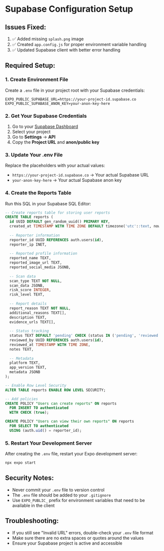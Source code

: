 # Supabase Configuration Setup

## Issues Fixed:
1. ✅ Added missing `splash.png` image
2. ✅ Created `app.config.js` for proper environment variable handling
3. ✅ Updated Supabase client with better error handling

## Required Setup:

### 1. Create Environment File
Create a `.env` file in your project root with your Supabase credentials:

```env
EXPO_PUBLIC_SUPABASE_URL=https://your-project-id.supabase.co
EXPO_PUBLIC_SUPABASE_ANON_KEY=your-anon-key-here
```

### 2. Get Your Supabase Credentials
1. Go to your [Supabase Dashboard](https://app.supabase.com/)
2. Select your project
3. Go to **Settings** → **API**
4. Copy the **Project URL** and **anon/public key**

### 3. Update Your .env File
Replace the placeholders with your actual values:
- `https://your-project-id.supabase.co` → Your actual Supabase URL
- `your-anon-key-here` → Your actual Supabase anon key

### 4. Create the Reports Table
Run this SQL in your Supabase SQL Editor:

```sql
-- Create reports table for storing user reports
CREATE TABLE reports (
  id UUID DEFAULT gen_random_uuid() PRIMARY KEY,
  created_at TIMESTAMP WITH TIME ZONE DEFAULT timezone('utc'::text, now()) NOT NULL,
  
  -- Reporter information
  reporter_id UUID REFERENCES auth.users(id),
  reporter_ip INET,
  
  -- Reported profile information
  reported_name TEXT,
  reported_image_url TEXT,
  reported_social_media JSONB,
  
  -- Scan data
  scan_type TEXT NOT NULL,
  scan_data JSONB,
  risk_score INTEGER,
  risk_level TEXT,
  
  -- Report details
  report_reason TEXT NOT NULL,
  additional_reasons TEXT[],
  description TEXT,
  evidence_urls TEXT[],
  
  -- Status tracking
  status TEXT DEFAULT 'pending' CHECK (status IN ('pending', 'reviewed', 'verified', 'false_positive', 'closed')),
  reviewed_by UUID REFERENCES auth.users(id),
  reviewed_at TIMESTAMP WITH TIME ZONE,
  notes TEXT,
  
  -- Metadata
  platform TEXT,
  app_version TEXT,
  metadata JSONB
);

-- Enable Row Level Security
ALTER TABLE reports ENABLE ROW LEVEL SECURITY;

-- Add policies
CREATE POLICY "Users can create reports" ON reports
  FOR INSERT TO authenticated
  WITH CHECK (true);

CREATE POLICY "Users can view their own reports" ON reports
  FOR SELECT TO authenticated
  USING (auth.uid() = reporter_id);
```

### 5. Restart Your Development Server
After creating the `.env` file, restart your Expo development server:

```bash
npx expo start
```

## Security Notes:
- Never commit your `.env` file to version control
- The `.env` file should be added to your `.gitignore`
- Use `EXPO_PUBLIC_` prefix for environment variables that need to be available in the client

## Troubleshooting:
- If you still see "Invalid URL" errors, double-check your `.env` file format
- Make sure there are no extra spaces or quotes around the values
- Ensure your Supabase project is active and accessible 